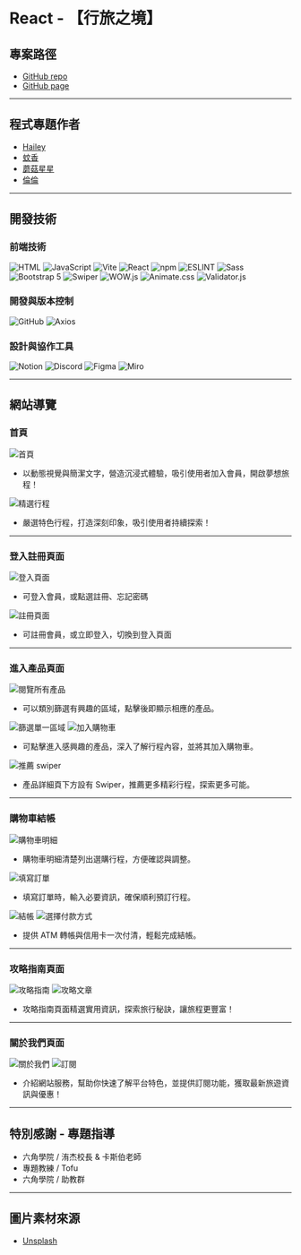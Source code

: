 # React - 【行旅之境】

## 專案路徑

* [GitHub repo](https://github.com/kayaribi/Realm_of_Journeys/tree/feature/star)
* [GitHub page](https://kayaribi.github.io/Realm_of_Journeys/)

---

## 程式專題作者

* [Hailey](https://github.com/Hailey-1025)
* [蚊香](https://github.com/kayaribi)
* [蘑菇星星](https://github.com/hann320115)
* [倫倫](https://github.com/D1034422045)

---

## 開發技術

### 前端技術

![HTML](https://img.shields.io/badge/HTML-5C5C5C?style=for-the-badge&logo=html5&logoColor=white) 
![JavaScript](https://img.shields.io/badge/JavaScript-F7DF1E?style=for-the-badge&logo=javascript&logoColor=black) 
![Vite](https://img.shields.io/badge/Vite-646CFF?style=for-the-badge&logo=vite&logoColor=white) 
![React](https://img.shields.io/badge/React-61DAFB?style=for-the-badge&logo=react&logoColor=black) 
![npm](https://img.shields.io/badge/npm-CB3837?style=for-the-badge&logo=npm&logoColor=white) 
![ESLINT](https://img.shields.io/badge/ESLint-4B32C3?style=for-the-badge&logo=eslint&logoColor=white)
![Sass](https://img.shields.io/badge/Sass-CC6699?style=for-the-badge&logo=sass&logoColor=white) 
![Bootstrap 5](https://img.shields.io/badge/Bootstrap-7952B3?style=for-the-badge&logo=bootstrap&logoColor=white) 
![Swiper](https://img.shields.io/badge/Swiper-6332F9?style=for-the-badge&logo=swiper&logoColor=white)
![WOW.js](https://img.shields.io/badge/WOW.js-FFB6C1?style=for-the-badge&logo=html5&logoColor=white) 
![Animate.css](https://img.shields.io/badge/Animate.css-000000?style=for-the-badge&logo=animate.css&logoColor=white) 
![Validator.js](https://img.shields.io/badge/Validator.js-F6C915?style=for-the-badge&logo=validator.js&logoColor=black) 

### 開發與版本控制
![GitHub](https://img.shields.io/badge/GitHub-181717?style=for-the-badge&logo=github&logoColor=white) 
![Axios](https://img.shields.io/badge/Axios-5A29E4?style=for-the-badge&logo=axios&logoColor=white) 

### 設計與協作工具
![Notion](https://img.shields.io/badge/Notion-000000?style=for-the-badge&logo=notion&logoColor=white) 
![Discord](https://img.shields.io/badge/Discord-5865F2?style=for-the-badge&logo=discord&logoColor=white)
![Figma](https://img.shields.io/badge/Figma-F24E1E?style=for-the-badge&logo=figma&logoColor=white) 
![Miro](https://img.shields.io/badge/Miro-5F90F2?style=for-the-badge&logo=miro&logoColor=white) 

---

## 網站導覽

### 首頁
![首頁](/public/readmeImg/img-01.png)
- 以動態視覺與簡潔文字，營造沉浸式體驗，吸引使用者加入會員，開啟夢想旅程！

![精選行程](/public/readmeImg/img-01-2.png)
- 嚴選特色行程，打造深刻印象，吸引使用者持續探索！

---

### 登入註冊頁面
![登入頁面](/public/readmeImg/img-10.png)
- 可登入會員，或點選註冊、忘記密碼

![註冊頁面](/public/readmeImg/img-11.png)
- 可註冊會員，或立即登入，切換到登入頁面

---

### 進入產品頁面
![閱覽所有產品](/public/readmeImg/img-02.png)
- 可以類別篩選有興趣的區域，點擊後即顯示相應的產品。

![篩選單一區域](/public/readmeImg/img-03.png)
![加入購物車](/public/readmeImg/img-04.png)
- 可點擊進入感興趣的產品，深入了解行程內容，並將其加入購物車。


![推薦 swiper](/public/readmeImg/img-05.png)
- 產品詳細頁下方設有 Swiper，推薦更多精彩行程，探索更多可能。

---

### 購物車結帳

![購物車明細](/public/readmeImg/img-06.png)
- 購物車明細清楚列出選購行程，方便確認與調整。

![填寫訂單](/public/readmeImg/img-07.png)
- 填寫訂單時，輸入必要資訊，確保順利預訂行程。

![結帳](/public/readmeImg/img-08.png)
![選擇付款方式](/public/readmeImg/img-09.png)
- 提供 ATM 轉帳與信用卡一次付清，輕鬆完成結帳。

---

### 攻略指南頁面
![攻略指南](/public/readmeImg/img-12.png)
![攻略文章](/public/readmeImg/img-13.png)
- 攻略指南頁面精選實用資訊，探索旅行秘訣，讓旅程更豐富！

---

### 關於我們頁面
![關於我們](/public/readmeImg/img-14.png)
![訂閱](/public/readmeImg/img-15.png)
- 介紹網站服務，幫助你快速了解平台特色，並提供訂閱功能，獲取最新旅遊資訊與優惠！

---

## 特別感謝 - 專題指導

* 六角學院 / 洧杰校長 & 卡斯伯老師
* 專題教練 / Tofu
* 六角學院 / 助教群

---

## 圖片素材來源

* [Unsplash](https://unsplash.com/)


